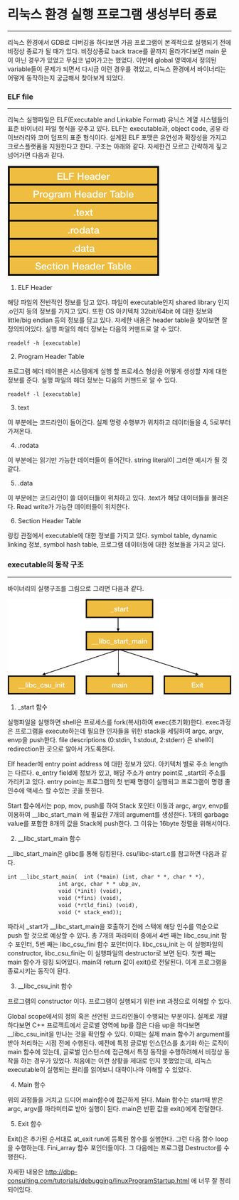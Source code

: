 # 리눅스 환경 실행 프로그램 생성부터 종료

---

리눅스 환경에서 GDB로 디버깅을 하다보면 가끔 프로그램이 본격적으로 실행되기 전에 비정상 종료가 될 때가 있다. 비정상종료 back trace를 끝까지 올라가다보면 main 문이 아닌 경우가 있었고 무심코 넘어가고는 했었다. 이번에 global 영역에서 정의된 variable들이 문제가 되면서 다시금 이런 경우를 겪었고, 리눅스 환경에서 바이너리는 어떻게 동작하는지 궁금해서 찾아보게 되었다. 



### ELF file

---

리눅스 실행파일은 ELF(Executable and Linkable Format) 유닉스 계열 시스템들의 표준 바이너리 파일 형식을 갖추고 있다. ELF는 executable과, object code, 공유 라이브러리와 코어 덤프의 표준 형식이다. 설계된 ELF 포맷은 유연성과 확장성을 가지고 크로스플랫폼을 지원한다고 한다. 구조는 아래와 같다. 자세한건 모르고 간략하게 짚고 넘어가면 다음과 같다.

![image-20210112222406222](/assets/image-20210112222406222.png)

1. ELF Header

해당 파일의 전반적인 정보를 담고 있다. 파일이 executable인지 shared library 인지 .o인지 등의 정보를 가지고 있다. 또한 OS 아키텍처 32bit/64bit 에 대한 정보와 little/big endian 등의 정보를 담고 있다. 자세한 내용은 header table을 찾아보면 잘 정의되어있다. 실행 파일의 헤더 정보는 다음의 커맨드로 알 수 있다.

```
readelf -h [executable]
```

2. Program Header Table

프로그램 헤더 테이블은 시스템에게 실행 할 프로세스 형상을 어떻게 생성할 지에 대한 정보를 준다. 실행 파일의 헤더 정보는 다음의 커맨드로 알 수 있다. 

```
readelf -l [executable]
```

3. text

이 부분에는 코드라인이 들어간다. 실제 명령 수행부가 위치하고 데이터들을 4, 5로부터 가져온다.

4. .rodata

이 부분에는 읽기만 가능한 데이터들이 들어간다. string literal이 그러한 예시가 될 것 같다. 

5. .data

이 부분에는 코드라인이 쓸 데이터들이 위치하고 있다. .text가 해당 데이터들을 불러온다. Read write가 가능한 데이터들이 위치한다. 

6. Section Header Table

링킹 관점에서 executable에 대한 정보를 가지고 있다. symbol table, dynamic linking 정보, symbol hash table, 프로그램 데이터등에 대한 정보들을 가지고 있다. 



### executable의 동작 구조

---

바이너리의 실행구조를 그림으로 그리면 다음과 같다. 



![image-20210112230408062](/assets/image-20210112230408062.png)



1. _start 함수

실행파일을 실행하면 shell은 프로세스를 fork(복사)하여 exec(초기화)한다. exec과정은 프로그램을 execute하는데 필요한 인자들을 위한 stack을 세팅하여 argc, argv, envp을 push한다. file descriptions (0:stdin, 1:stdout, 2:stderr) 은 shell이 redirection한 곳으로 알아서 가도록한다. 

Elf header에 entry point address 에 대한 정보가 있다. 아키텍처 별로 주소 length는 다르다. e_entry field에 정보가 있고, 해당 주소가 entry point로 _start의 주소를 가리키고 있다. entry point는 프로그램의 첫 번째 명령이 실행되고 프로그램이 명령 줄 인수에 액세스 할 수있는 곳을 뜻한다. 

Start 함수에서는 pop, mov, push를 하여 Stack 포인터 이동과 argc, argv, envp를 이용하여 __libc_start_main 에 필요한 7개의 argument를 생성한다. 1개의 garbage value를 포함한 8개의 값을 Stack에 push한다. 그 이유는 16byte 정렬을 위해서이다. 



2. __libc_start_main 함수

__libc_start_main은 glibc를 통해 링킹된다. csu/libc-start.c를 참고하면 다음과 같다. 

```
int __libc_start_main(  int (*main) (int, char * *, char * *),
			    int argc, char * * ubp_av,
			    void (*init) (void),
			    void (*fini) (void),
			    void (*rtld_fini) (void),
			    void (* stack_end));
```

따라서 _start가 __libc_start_main을 호출하기 전에 스택에 해당 인수를 역순으로 push 할 것으로 예상할 수 있다.  총 7개의 파라미터 중에서 4번 째는 libc_csu_init 함수 포인터, 5번 째는 libc_csu_fini 함수 포인터이다. libc_csu_init 는 이 실행파일의 constructor, libc_csu_fini는 이 실행파일의 destructor로 보면 된다. 첫번 째는 main 함수가 링킹 되어있다. main의 return 값이 exit()로 전달된다. 이게 프로그램을 종료시키는 동작이 된다.

3. __libc_csu_init 함수

프로그램의 constructor 이다. 프로그램이 실행되기 위한 init 과정으로 이해할 수 있다. 

 Global scope에서의 정의 혹은 선언된 코드라인들이 수행되는 부분이다. 실제로 개발하다보면 C++ 프로젝트에서 글로벌 영역에 bp를 잡은 다음 up을 하다보면 __libc_csu_init을 만나는 것을 확인할 수 있다. 이때는 실제 main 함수가 argument를 받아 처리하는 시점 전에 수행된다. 예전에 특정 글로벌 인스턴스를 초기화 하는 로직이 main 함수에 있는데, 글로벌 인스턴스에 접근해서 특정 동작을 수행하려해서 비정상 동작을 하는 경우가 있었다. 처음에는 이런 상황을 제대로 인지 못했었는데, 리눅스 executable이 실행되는 원리를 읽어보니 대략이나마 이해할 수 있었다. 

4. Main 함수

위의 과정들을 거치고 드디어 main함수에 접근하게 된다. Main 함수는 start때 받은 argc, argv를 파라미터로 받아 실행이 된다.  main은 반환 값을 exit()에게 전달한다. 

5. Exit 함수

Exit()은 추가된 순서대로 at_exit run에 등록된 함수를 실행한다. 그런 다음 함수 loop을 수행하는데. Fini_array 함수 포인터들이다. 그 다음에는 프로그램 Destructor를 수행한다. 



자세한 내용은 http://dbp-consulting.com/tutorials/debugging/linuxProgramStartup.html 에 너무 잘 정리 되어있다. 
